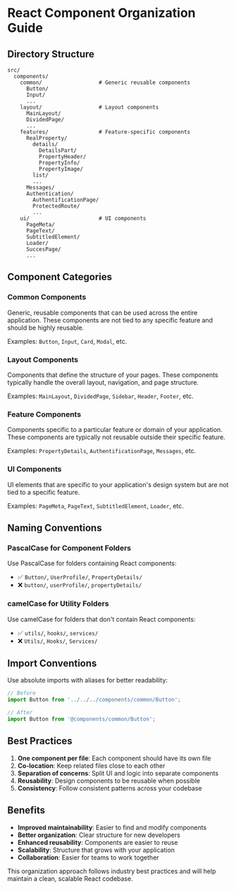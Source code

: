 # React Component Organization Guide

## Directory Structure

```
src/
  components/
    common/                  # Generic reusable components
      Button/
      Input/
      ...
    layout/                  # Layout components
      MainLayout/
      DividedPage/
      ...
    features/                # Feature-specific components
      RealProperty/
        details/
          DetailsPart/
          PropertyHeader/
          PropertyInfo/
          PropertyImage/
        list/
        ...
      Messages/
      Authentication/
        AuthentificationPage/
        ProtectedRoute/
        ...
    ui/                      # UI components
      PageMeta/
      PageText/
      SubtitledElement/
      Loader/
      SuccesPage/
      ...
```

## Component Categories

### Common Components
Generic, reusable components that can be used across the entire application. These components are not tied to any specific feature and should be highly reusable.

Examples: `Button`, `Input`, `Card`, `Modal`, etc.

### Layout Components
Components that define the structure of your pages. These components typically handle the overall layout, navigation, and page structure.

Examples: `MainLayout`, `DividedPage`, `Sidebar`, `Header`, `Footer`, etc.

### Feature Components
Components specific to a particular feature or domain of your application. These components are typically not reusable outside their specific feature.

Examples: `PropertyDetails`, `AuthentificationPage`, `Messages`, etc.

### UI Components
UI elements that are specific to your application's design system but are not tied to a specific feature.

Examples: `PageMeta`, `PageText`, `SubtitledElement`, `Loader`, etc.

## Naming Conventions

### PascalCase for Component Folders
Use PascalCase for folders containing React components:

- ✅ `Button/`, `UserProfile/`, `PropertyDetails/`
- ❌ `button/`, `userProfile/`, `propertyDetails/`

### camelCase for Utility Folders
Use camelCase for folders that don't contain React components:

- ✅ `utils/`, `hooks/`, `services/`
- ❌ `Utils/`, `Hooks/`, `Services/`

## Import Conventions

Use absolute imports with aliases for better readability:

```typescript
// Before
import Button from '../../../components/common/Button';

// After
import Button from '@components/common/Button';
```

## Best Practices

1. **One component per file**: Each component should have its own file
2. **Co-location**: Keep related files close to each other
3. **Separation of concerns**: Split UI and logic into separate components
4. **Reusability**: Design components to be reusable when possible
5. **Consistency**: Follow consistent patterns across your codebase

## Benefits

- **Improved maintainability**: Easier to find and modify components
- **Better organization**: Clear structure for new developers
- **Enhanced reusability**: Components are easier to reuse
- **Scalability**: Structure that grows with your application
- **Collaboration**: Easier for teams to work together

This organization approach follows industry best practices and will help maintain a clean, scalable React codebase. 